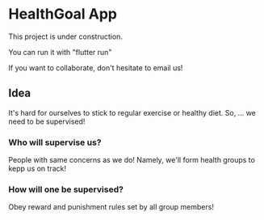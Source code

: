 # HealthGoal App

This project is under construction.

You can run it with "flutter run"

If you want to collaborate, don't hesitate to email us!

## Idea

It's hard for ourselves to stick to regular exercise or healthy diet. So, ... we need to be supervised!

### Who will supervise us?
People with same concerns as we do! Namely, we'll form health groups to kepp us on track!


### How will one be supervised?
Obey reward and punishment rules set by all group members!

